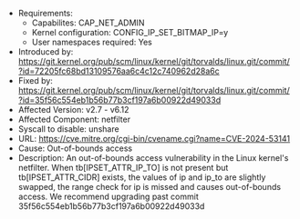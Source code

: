 - Requirements:
    - Capabilites: CAP_NET_ADMIN
    - Kernel configuration: CONFIG_IP_SET_BITMAP_IP=y
    - User namespaces required: Yes
- Introduced by: https://git.kernel.org/pub/scm/linux/kernel/git/torvalds/linux.git/commit/?id=72205fc68bd13109576aa6c4c12c740962d28a6c
- Fixed by: https://git.kernel.org/pub/scm/linux/kernel/git/torvalds/linux.git/commit/?id=35f56c554eb1b56b77b3cf197a6b00922d49033d
- Affected Version: v2.7 - v6.12
- Affected Component: netfilter
- Syscall to disable: unshare
- URL: https://cve.mitre.org/cgi-bin/cvename.cgi?name=CVE-2024-53141
- Cause: Out-of-bounds access
- Description: An out-of-bounds access vulnerability in the Linux kernel's netfilter.
When tb[IPSET_ATTR_IP_TO] is not present but tb[IPSET_ATTR_CIDR] exists,
the values of ip and ip_to are slightly swapped, the range check for ip is missed and causes out-of-bounds access. We recommend upgrading past commit 35f56c554eb1b56b77b3cf197a6b00922d49033d